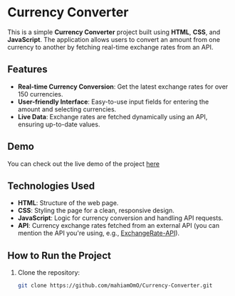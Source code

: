 # Currency Converter

This is a simple **Currency Converter** project built using **HTML**, **CSS**, and **JavaScript**. The application allows users to convert an amount from one currency to another by fetching real-time exchange rates from an API.

## Features

- **Real-time Currency Conversion**: Get the latest exchange rates for over 150 currencies.
- **User-friendly Interface**: Easy-to-use input fields for entering the amount and selecting currencies.
- **Live Data**: Exchange rates are fetched dynamically using an API, ensuring up-to-date values.

## Demo

You can check out the live demo of the project [here](https://mahiamomo.github.io/Currency-Converter/)


## Technologies Used

- **HTML**: Structure of the web page.
- **CSS**: Styling the page for a clean, responsive design.
- **JavaScript**: Logic for currency conversion and handling API requests.
- **API**: Currency exchange rates fetched from an external API (you can mention the API you're using, e.g., [ExchangeRate-API](https://www.exchangerate-api.com/)).

## How to Run the Project

1. Clone the repository:
   ```bash
   git clone https://github.com/mahiamOmO/Currency-Converter.git

